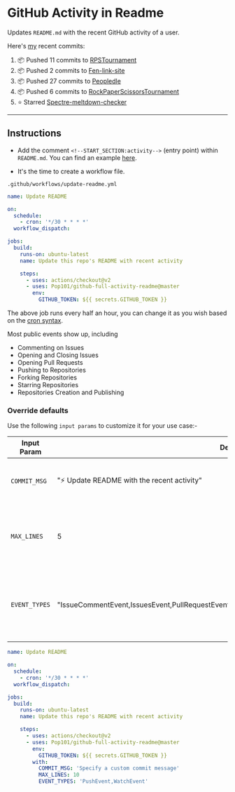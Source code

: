 # GitHub Activity in Readme

Updates `README.md` with the recent GitHub activity of a user.

Here's [my](https://github.com/Pop101/Pop101) recent commits:
<!--START_SECTION:activity-->
1. 📦 Pushed 11 commits to [RPSTournament](https://github.com/NoxNovus/RPSTournament)
2. 📦 Pushed 2 commits to [Fen-link-site](https://github.com/kynadev/fen-link-site)
3. 📦 Pushed 27 commits to [Peopledle](https://github.com/Pop101/Peopledle)
4. 📦 Pushed 6 commits to [RockPaperScissorsTournament](https://github.com/NoxNovus/RockPaperScissorsTournament)
5. ⭐️ Starred [Spectre-meltdown-checker](https://github.com/speed47/spectre-meltdown-checker)
<!--END_SECTION:activity-->

---

## Instructions

- Add the comment `<!--START_SECTION:activity-->` (entry point) within `README.md`. You can find an example [here](https://github.com/Pop101/Pop101/blob/master/README.md).

- It's the time to create a workflow file.

`.github/workflows/update-readme.yml`

```yml
name: Update README

on:
  schedule:
    - cron: '*/30 * * * *'
  workflow_dispatch:

jobs:
  build:
    runs-on: ubuntu-latest
    name: Update this repo's README with recent activity

    steps:
      - uses: actions/checkout@v2
      - uses: Pop101/github-full-activity-readme@master
        env:
          GITHUB_TOKEN: ${{ secrets.GITHUB_TOKEN }}
```

The above job runs every half an hour, you can change it as you wish based on the [cron syntax](https://jasonet.co/posts/scheduled-actions/#the-cron-syntax).

Most public events show up, including

- Commenting on Issues
- Opening and Closing Issues
- Opening Pull Requests
- Pushing to Repositories
- Forking Repositories
- Starring Repositories
- Repositories Creation and Publishing

### Override defaults

Use the following `input params` to customize it for your use case:-

| Input Param | Default Value | Description |
|--------|--------|--------|
| `COMMIT_MSG` | ":zap: Update README with the recent activity" | Commit message used while committing to the repo |
| `MAX_LINES` | 5 | The maximum number of lines populated in your readme file |
| `EVENT_TYPES` | "IssueCommentEvent,IssuesEvent,PullRequestEvent,PushEvent,ForkEvent,WatchEvent,PublicEvent,CreateEvent" | The event types to be included in the readme file. You can find the list of event types [here](https://docs.github.com/en/free-pro-team@latest/developers/webhooks-and-events/github-event-types) |

```yml
name: Update README

on:
  schedule:
    - cron: '*/30 * * * *'
  workflow_dispatch:

jobs:
  build:
    runs-on: ubuntu-latest
    name: Update this repo's README with recent activity

    steps:
      - uses: actions/checkout@v2
      - uses: Pop101/github-full-activity-readme@master
        env:
          GITHUB_TOKEN: ${{ secrets.GITHUB_TOKEN }}
        with:
          COMMIT_MSG: 'Specify a custom commit message'
          MAX_LINES: 10
          EVENT_TYPES: 'PushEvent,WatchEvent'
```

